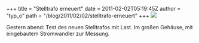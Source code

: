 +++
title = "Stelltrafo erneuert"
date = 2011-02-02T05:19:45Z
author = "typ_o"
path = "/blog/2011/02/02/stelltrafo-erneuert"
+++
![](https://flipdot.org/blog/uploads/IMAG0700.jpg)

Gestern abend: Test des neuen Stelltrafos mit Last. Im großen Gehäuse,
mit eingebautem Stromwandler zur Messung.
